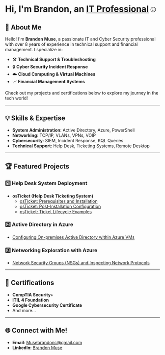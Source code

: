 # <h1>Hi, I'm Brandon, an <a href="https://www.linkedin.com/in/brandoncmuse/">IT Professional</a>☺</h1>
  

## 🚀 About Me  

Hello! I'm **Brandon Muse**, a passionate IT and Cyber Security professional with over 8 years of experience in technical support and financial management. I specialize in:  
- 🛠️ **Technical Support & Troubleshooting**  
- 🔒 **Cyber Security Incident Response**  
- ☁️ **Cloud Computing & Virtual Machines**  
- 📈 **Financial Management Systems**  

Check out my projects and certifications below to explore my journey in the tech world!  

---

## 💡 Skills & Expertise  

- **System Administration**: Active Directory, Azure, PowerShell  
- **Networking**: TCP/IP, VLANs, VPNs, VOIP  
- **Cybersecurity**: SIEM, Incident Response, KQL Queries  
- **Technical Support**: Help Desk, Ticketing Systems, Remote Desktop  

---

## 🏆 Featured Projects  

### 1️⃣ **Help Desk System Deployment**  
- <b>osTicket (Help Desk Ticketing System)</b>
  - [osTicket: Prerequisites and Installation](https://github.com/joshmadakorcc/osticket-prereqs)
  - [osTicket: Post-Installation Configuration](https://github.com/joshmadakorcc/post-install-config)
  - [osTicket: Ticket Lifecycle Examples](https://github.com/joshmadakorcc/ticket-lifecycle) 

### 2️⃣ **Active Directory in Azure**  
  - [Configuring On-premises Active Directory within Azure VMs](https://github.com/joshmadakorcc/configure-ad)


### 3️⃣ **Networking Exploration with Azure**  
- [Network Security Groups (NSGs) and Inspecting Network Protocols](https://github.com/joshmadakorcc/azure-network-protocols)

---

## 📜 Certifications  

- **CompTIA Security+**  
- **ITIL 4 Foundation**  
- **Google Cybersecurity Certificate**  
- And more...  

---

## 🌐 Connect with Me!  

- **Email**: [Musebrandonc@gmail.com](mailto:Musebrandonc@gmail.com)  
- **LinkedIn**: [Brandon Muse](https://www.linkedin.com/in/brandoncmuse/)  
